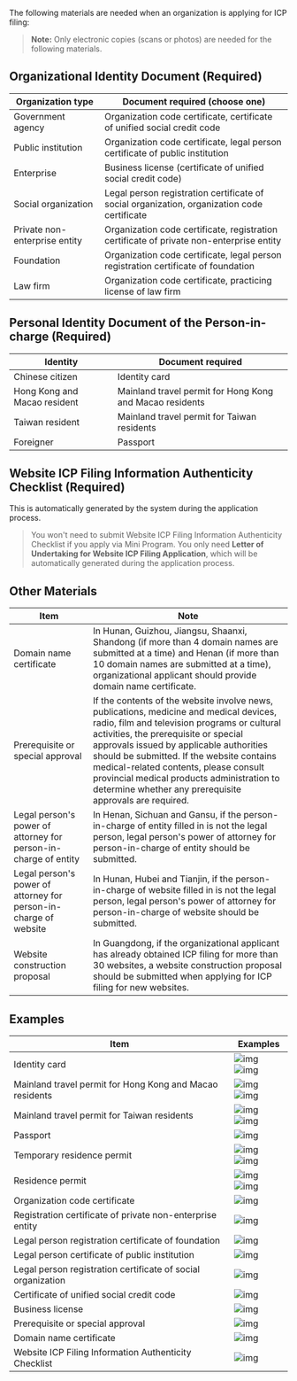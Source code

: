 The following materials are needed when an organization is applying for ICP filing:
> **Note:**
> Only electronic copies (scans or photos) are needed for the following materials.

## Organizational Identity Document (Required)

| Organization type | Document required (choose one) |
| ---------- | ---------------------------------------- |
| Government agency | Organization code certificate, certificate of unified social credit code |
| Public institution | Organization code certificate, legal person certificate of public institution |
| Enterprise | Business license (certificate of unified social credit code) |
| Social organization | Legal person registration certificate of social organization, organization code certificate |
| Private non-enterprise entity | Organization code certificate, registration certificate of private non-enterprise entity |
| Foundation | Organization code certificate, legal person registration certificate of foundation |
| Law firm | Organization code certificate, practicing license of law firm |

## Personal Identity Document of the Person-in-charge (Required)

| Identity | Document required |
| -------- | ---------------------- |
| Chinese citizen | Identity card |
| Hong Kong and Macao resident | Mainland travel permit for Hong Kong and Macao residents |
| Taiwan resident | Mainland travel permit for Taiwan residents |
| Foreigner | Passport |

## Website ICP Filing Information Authenticity Checklist (Required)
This is automatically generated by the system during the application process.
> You won't need to submit Website ICP Filing Information Authenticity Checklist if you apply via Mini Program. You only need **Letter of Undertaking for Website ICP Filing Application**, which will be automatically generated during the application process.

## Other Materials

| Item | Note |
| -------------------- | ------------------------------------------------------------ |
| Domain name certificate | In Hunan, Guizhou, Jiangsu, Shaanxi, Shandong (if more than 4 domain names are submitted at a time) and Henan (if more than 10 domain names are submitted at a time), organizational applicant should provide domain name certificate. |
| Prerequisite or special approval | If the contents of the website involve news, publications, medicine and medical devices, radio, film and television programs or cultural activities, the prerequisite or special approvals issued by applicable authorities should be submitted. If the website contains medical-related contents, please consult provincial medical products administration to determine whether any prerequisite approvals are required. |
| Legal person's power of attorney for person-in-charge of entity | In Henan, Sichuan and Gansu, if the person-in-charge of entity filled in is not the legal person, legal person's power of attorney for person-in-charge of entity should be submitted. |
| Legal person's power of attorney for person-in-charge of website | In Hunan, Hubei and Tianjin, if the person-in-charge of website filled in is not the legal person, legal person's power of attorney for person-in-charge of website should be submitted. |
| Website construction proposal | In Guangdong, if the organizational applicant has already obtained ICP filing for more than 30 websites, a website construction proposal should be submitted when applying for ICP filing for new websites. |

## Examples

| Item | Examples |
| ------------------------ | ------------------------------------------------------------ |
| Identity card                 | ![img](https://mc.qcloudimg.com/static/img/7df8e05dc36ddb4249057f2298617e47/image.jpg) ![img](https://mc.qcloudimg.com/static/img/85dd7618552c693f5dbfb98b881b6f66/image.jpg) |
| Mainland travel permit for Hong Kong and Macao residents | ![img](https://mc.qcloudimg.com/static/img/6cd170baf068aed446ce16a4a876a7bd/image.jpg) ![img](https://mc.qcloudimg.com/static/img/378da667c62c89543460ba7b8dfbf656/image.jpg) |
| Mainland travel permit for Taiwan residents                 | ![img](https://mc.qcloudimg.com/static/img/1d6acaf7c4bc2b2c0b5d4e0c6135ca5d/image.jpg) ![img](https://mc.qcloudimg.com/static/img/3bd3b5eb5c82fa7a23d0b6d127561823/image.jpg) |
| Passport                   | ![img](https://mc.qcloudimg.com/static/img/b47736911252f64da84e206e403072ea/image.jpg) |
| Temporary residence permit                 | ![img](https://mc.qcloudimg.com/static/img/a3998a01c0c685ff6e1cd3479901c146/image.jpg) ![img](https://mc.qcloudimg.com/static/img/cd94b6a3c17ef61086144ba3ab7a2001/image.jpg) |
| Residence permit                 | ![img](https://mc.qcloudimg.com/static/img/d3ed8520f8b0a33c1d3559d9832e93a3/image.jpg) ![img](https://mc.qcloudimg.com/static/img/921dae6fda6c90103ef7f7202231039b/image.jpg) |
| Organization code certificate       | ![img](https://mc.qcloudimg.com/static/img/5dc74624350a0d40e4689653c0660374/image.png) |
| Registration certificate of private non-enterprise entity | ![img](https://mc.qcloudimg.com/static/img/d1082dc03ecf71b4e799d3eab0686908/image.jpg) |
| Legal person registration certificate of foundation     | ![img](https://mc.qcloudimg.com/static/img/f5ebbafabd61f76c4b8be0b194f04c4b/image.jpg) |
| Legal person certificate of public institution           | ![img](https://mc.qcloudimg.com/static/img/04f4ca534935aadf4a98090e5b55bc2c/image.jpg) |
| Legal person registration certificate of social organization           | ![img](https://mc.qcloudimg.com/static/img/6adc495c8189362640afe93beb5c7d9a/image.jpg) |
| Certificate of unified social credit code   | ![img](https://mc.qcloudimg.com/static/img/5cd32773af9e875a2924563eec49aae8/image.jpg) |
| Business license           | ![img](https://mc.qcloudimg.com/static/img/4dd430a1dcb67ae78c73f3cc83b120b2/image.jpg) |
| Prerequisite or special approval     | ![img](https://mc.qcloudimg.com/static/img/2744e0d3e94adef6ac62e70b2bbef70c/image.png) |
| Domain name certificate               | ![img](https://mc.qcloudimg.com/static/img/190bcec675b44a143e78f293f03b9344/image.jpg) |
| Website ICP Filing Information Authenticity Checklist   | ![img](https://mc.qcloudimg.com/static/img/5baa8b1d562a790ef90adbbe814ba036/image.gif) |
